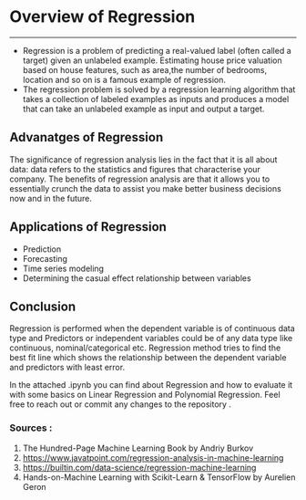 # Overview of Regression
************************************************************************************
- Regression is a problem of predicting a real-valued label (often called a target) given an unlabeled example. Estimating house price valuation based on house features, such as area,the number of bedrooms, location and so on is a famous example of regression.
- The regression problem is solved by a regression learning algorithm that takes a collection of labeled examples as inputs and produces a model that can take an unlabeled example as input and output a target.

## Advanatges of Regression
The significance of regression analysis lies in the fact that it is all about data: data refers to the statistics and figures that characterise your company. The benefits of regression analysis are that it allows you to essentially crunch the data to assist you make better business decisions now and in the future.

## Applications of Regression
- Prediction
- Forecasting
- Time series modeling
- Determining the casual effect relationship between variables

## Conclusion
Regression is performed when the dependent variable is of continuous data type and Predictors or independent variables could be of any data type like continuous, nominal/categorical etc. Regression method tries to find the best fit line which shows the relationship between the dependent variable and predictors with least error. 

In the attached .ipynb you can find about Regression and how to evaluate it with some basics on Linear Regression and Polynomial Regression.
Feel free to reach out or commit any changes to the repository .

### Sources :
1. The Hundred-Page Machine Learning Book by Andriy Burkov
2. https://www.javatpoint.com/regression-analysis-in-machine-learning
3. https://builtin.com/data-science/regression-machine-learning
4. Hands-on-Machine Learning with Scikit-Learn & TensorFlow by Aurelien Geron
